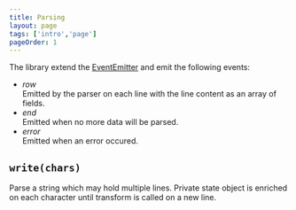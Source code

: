 ```yaml
---
title: Parsing
layout: page
tags: ['intro','page']
pageOrder: 1
---
```


The library extend the [EventEmitter][event] and emit the following events:

*   *row*   
  Emitted by the parser on each line with the line content as an array of fields.
*   *end*   
  Emitted when no more data will be parsed.
*   *error*   
  Emitted when an error occured.

<a name="write"></a>
`write(chars)`
--------------

Parse a string which may hold multiple lines.
Private state object is enriched on each character until 
transform is called on a new line.

[event]: http://nodejs.org/api/events.html
